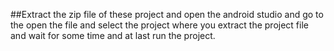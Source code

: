##Extract the zip file of these project and open the android studio and go to the open the file and select the project where you extract the project file and wait for some time and at last run the project.
